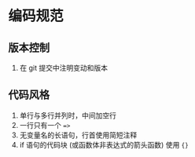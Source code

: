 # 编码规范

## 版本控制

1. 在 git 提交中注明变动和版本

## 代码风格

1. 单行与多行并列时，中间加空行
2. 一行只有一个 `=>`
3. 无变量名的长语句，行首使用简短注释
4. if 语句的代码块 (或函数体非表达式的箭头函数) 使用 `{}`
